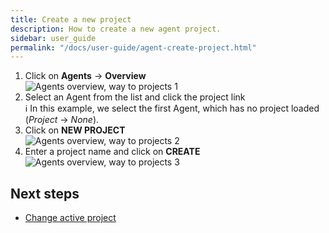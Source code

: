 ```yaml
---
title: Create a new project
description: How to create a new agent project.
sidebar: user_guide
permalink: "/docs/user-guide/agent-create-project.html"
---
```


1. Click on **Agents** -> **Overview**<br/>
![Agents overview, way to projects 1]({{site.baseurl}}/assets/img/docs/agents-overview-way-to-projects.png)
2. Select an Agent from the list and click the project link<br/>
ℹ️ In this example, we select the first Agent, which has no project loaded (*Project* -> *None*).
3. Click on **NEW PROJECT**<br/>
![Agents overview, way to projects 2]({{site.baseurl}}/assets/img/docs/agents-overview-way-to-projects2.png)
4. Enter a project name and click on **CREATE**<br/>
![Agents overview, way to projects 3]({{site.baseurl}}/assets/img/docs/agents-overview-way-to-projects3.png)

## Next steps

- [Change active project]({{site.baseurl}}/docs/user-guide/agent-activate-project)
